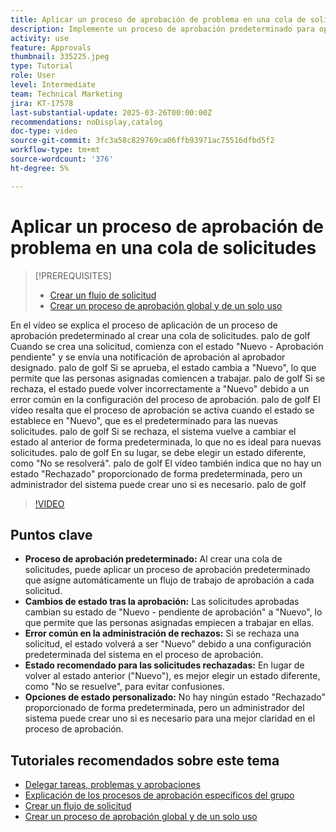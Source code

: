 ```yaml
---
title: Aplicar un proceso de aprobación de problema en una cola de solicitudes
description: Implemente un proceso de aprobación predeterminado para optimizar los flujos de trabajo de solicitud, lo que garantiza que las solicitudes aprobadas cambien su estado correctamente a "Nuevo". Aborde la confusión de las solicitudes rechazadas seleccionando un cambio de estado a "No se resuelve".
activity: use
feature: Approvals
thumbnail: 335225.jpeg
type: Tutorial
role: User
level: Intermediate
team: Technical Marketing
jira: KT-17578
last-substantial-update: 2025-03-26T00:00:00Z
recommendations: noDisplay,catalog
doc-type: video
source-git-commit: 3fc3a58c829769ca06ffb93971ac75516dfbd5f2
workflow-type: tm+mt
source-wordcount: '376'
ht-degree: 5%

---
```


# Aplicar un proceso de aprobación de problema en una cola de solicitudes

>[!PREREQUISITES]
>
>* [Crear un flujo de solicitud](https://experienceleague.adobe.com/en/docs/workfront-learn/tutorials-workfront/manage-work/request-queues/create-a-request-flow)
>* [Crear un proceso de aprobación global y de un solo uso](https://experienceleague.adobe.com/en/docs/workfront-learn/tutorials-workfront/manage-work/approval-processes-and-milestone-paths/create-a-single-use-approval-process)


En el vídeo se explica el proceso de aplicación de un proceso de aprobación predeterminado al crear una cola de solicitudes. palo de golf Cuando se crea una solicitud, comienza con el estado &quot;Nuevo - Aprobación pendiente&quot; y se envía una notificación de aprobación al aprobador designado. palo de golf Si se aprueba, el estado cambia a &quot;Nuevo&quot;, lo que permite que las personas asignadas comiencen a trabajar. palo de golf Si se rechaza, el estado puede volver incorrectamente a &quot;Nuevo&quot; debido a un error común en la configuración del proceso de aprobación. palo de golf
El vídeo resalta que el proceso de aprobación se activa cuando el estado se establece en &quot;Nuevo&quot;, que es el predeterminado para las nuevas solicitudes. palo de golf Si se rechaza, el sistema vuelve a cambiar el estado al anterior de forma predeterminada, lo que no es ideal para nuevas solicitudes. palo de golf En su lugar, se debe elegir un estado diferente, como &quot;No se resolverá&quot;. palo de golf El vídeo también indica que no hay un estado &quot;Rechazado&quot; proporcionado de forma predeterminada, pero un administrador del sistema puede crear uno si es necesario. palo de golf

>[!VIDEO](https://video.tv.adobe.com/v/3455013/?quality=12&learn=on&enablevpops)

## Puntos clave

* **Proceso de aprobación predeterminado:** Al crear una cola de solicitudes, puede aplicar un proceso de aprobación predeterminado que asigne automáticamente un flujo de trabajo de aprobación a cada solicitud.
* **Cambios de estado tras la aprobación:** Las solicitudes aprobadas cambian su estado de &quot;Nuevo - pendiente de aprobación&quot; a &quot;Nuevo&quot;, lo que permite que las personas asignadas empiecen a trabajar en ellas.
* **Error común en la administración de rechazos:** Si se rechaza una solicitud, el estado volverá a ser &quot;Nuevo&quot; debido a una configuración predeterminada del sistema en el proceso de aprobación.
* **Estado recomendado para las solicitudes rechazadas:** En lugar de volver al estado anterior (&quot;Nuevo&quot;), es mejor elegir un estado diferente, como &quot;No se resuelve&quot;, para evitar confusiones.
* **Opciones de estado personalizado:** No hay ningún estado &quot;Rechazado&quot; proporcionado de forma predeterminada, pero un administrador del sistema puede crear uno si es necesario para una mejor claridad en el proceso de aprobación.


## Tutoriales recomendados sobre este tema

* [Delegar tareas, problemas y aprobaciones](/help/manage-work/approval-processes-and-milestone-paths/delegate-approvals.md)
* [Explicación de los procesos de aprobación específicos del grupo](/help/administration-and-setup/approval-processes-and-milestone-paths/group-specific-approval-processes.md)
* [Crear un flujo de solicitud](/help/manage-work/request-queues/create-a-request-flow.md)
* [Crear un proceso de aprobación global y de un solo uso](https://experienceleague.adobe.com/en/docs/workfront-learn/tutorials-workfront/manage-work/approval-processes-and-milestone-paths/create-a-single-use-approval-process)
